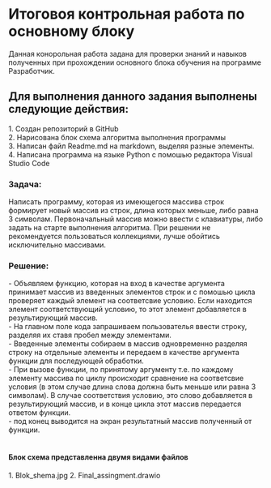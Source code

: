 <h1> Итоговоя контрольная работа по основному блоку </h1>
Данная конорольная работа задана для проверки знаний и навыков полученных при прохождении основного блока обучения на программе Разработчик. 
<h2> Для выполнения данного задания выполнены следующие действия:</h2>
1. Создан репозиторий в GitHub <br>
2. Нарисована блок схема алгоритма выполнения программы <br>
3. Написан файл Readme.md на markdown, выделяя разные элементы. <br>
4. Написана программа на языке Python с помошью редактора Visual Studio Code <br>

<h3> Задача: </h3>
Написать программу, которая из имеющегося массива строк формирует новый массив из строк, длина которых меньше, либо равна 3 символам. Первоначальный массив можно ввести с клавиатуры, либо задать на старте выполнения алгоритма. При решении не рекомендуется пользоваться коллекциями, лучше обойтись исключительно массивами.

<h3> Решение: </h3>
- Объявляем функцию, которая на вход в качестве аргумента принимает массив из введенных элементов строк и с помошью цикла проверяет каждый элемент на соответсвие условию. Если находится элемент соответствующий условию, то этот элемент добавляется в результирующий массив.<br>
- На главном поле кода запрашиваем пользователья ввести строку, разделяя их ставя пробел между элементами.<br>
- Введенные элементы собираем в массив одновременно разделяя строку на отдельные элементы и передаем в качестве аргумента функции для последующей обработки.<br>
- При вызове функции, по принятому аргументу т.е. по каждому элементу массива по циклу происходит сравнение на соответсвие условия (в этом случае длина слова должна быть меньше или равна 3 символам). В случае соответствия условию, это слово добавляется в результирующий массив, и в конце цикла этот массив передается ответом функции.<br>
- под конец выводится на экран результатный массив полученный от функции.<br>
<br>
<h4> Блок схема представленна двумя видами файлов</h4>
1. Blok_shema.jpg
2. Final_assingment.drawio

